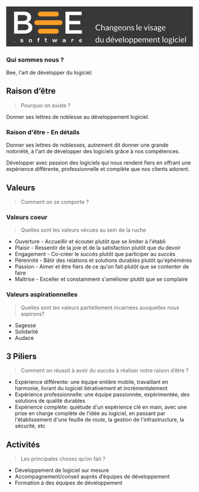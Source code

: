 ![Bee.Software Handbook](../../assets/img/bee_changeons_le_visage.png)

### Qui sommes nous ?

Bee, l'art de développer du logiciel.

## Raison d’être
> Pourquoi on existe ?

Donner ses lettres de noblesse au développement logiciel.

### Raison d'être - En détails

Donner ses lettres de noblesses, autrement dit donner une grande notoriété, à l'art de développer des logiciels grâce à nos compétences.

Développer avec passion des logiciels qui nous rendent fiers en offrant une expérience différente, professionnelle et complète que nos clients adorent. 


## Valeurs
>Comment on se comporte ?

### Valeurs coeur
>Quelles sont les valeurs vécues au sein de la ruche

* Ouverture - Accueillir et écouter plutôt que se limiter à l'établi
* Plaisir - Ressentir de la joie et de la satisfaction plutôt que du devoir
* Engagement - Co-créer le succès plutôt que participer au succès
* Pérennité - Bâtir des relations et solutions durables plutôt qu'éphémères
* Passion - Aimer et être fiers de ce qu'on fait plutôt que se contenter de faire
* Maîtrise - Exceller et constamment s'améliorer plutôt que se complaire

### Valeurs aspirationnelles
>Quelles sont les valeurs partiellement incarnées auxquelles nous aspirons? 
 
* Sagesse
* Solidarité
* Audace


## 3 Piliers
>Comment on réussit à avoir du succès à réaliser notre raison d’être ?

* Expérience différente: une équipe entière mobile, travaillant en harmonie, livrant du logiciel itérativement et incrémentalement 
* Expérience professionnelle: une équipe passionnée, expérimentée, des solutions de qualité durables
* Expérience complète: quiétude d'un expérience clé en main, avec une prise en charge complète de l'idée au logiciel, en passant par l'établissement d'une feuille de route, la gestion de l'infrastructure, la sécurité, etc


## Activités
>Les principales choses qu’on fait ?

- Développement de logiciel sur mesure
- Accompagnement/conseil auprès d’équipes de développement
- Formation à des équipes de développement	

